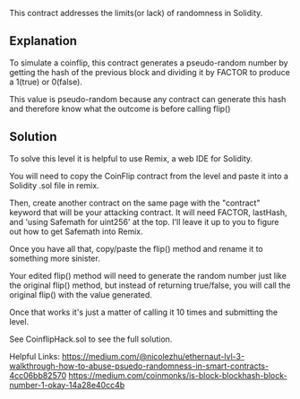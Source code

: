 This contract addresses the limits(or lack) of randomness in Solidity.

## Explanation

To simulate a coinflip, this contract generates a pseudo-random number by getting the hash of the previous block and dividing it by FACTOR to produce a 1(true) or 0(false).

This value is pseudo-random because any contract can generate this hash and therefore know what the outcome is before calling flip()

## Solution
To solve this level it is helpful to use Remix, a web IDE for Solidity.

You will need to copy the CoinFlip contract from the level and paste it into a Solidity .sol file in remix.

Then, create another contract on the same page with the "contract" keyword that will be your attacking contract. It will need FACTOR, lastHash, and 'using Safemath for uint256' at the top. I'll leave it up to you to figure out how to get Safemath into Remix.

Once you have all that, copy/paste the flip() method and rename it to something more sinister.

Your edited flip() method will need to generate the random number just like the original flip() method, but instead of returning true/false, you will call the original flip() with the value generated.

Once that works it's just a matter of calling it 10 times and submitting the level.

See CoinflipHack.sol to see the full solution.

Helpful Links:
https://medium.com/@nicolezhu/ethernaut-lvl-3-walkthrough-how-to-abuse-psuedo-randomness-in-smart-contracts-4cc06bb82570
https://medium.com/coinmonks/is-block-blockhash-block-number-1-okay-14a28e40cc4b